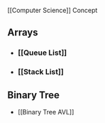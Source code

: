 [[Computer Science]] Concept

## Arrays
- ### [[Queue List]]
- ### [[Stack List]]


## Binary Tree

- [[Binary Tree AVL]]